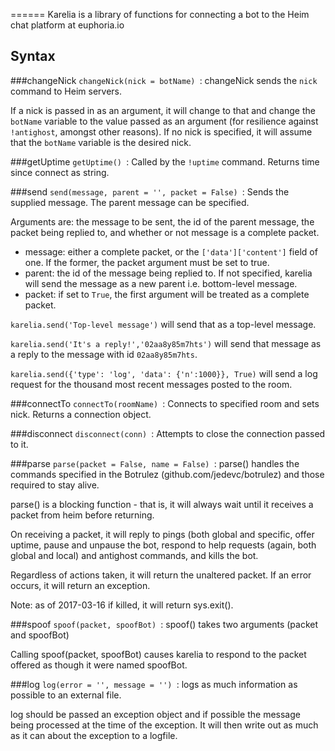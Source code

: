 
======
Karelia is a library of functions for connecting a bot to the Heim chat
platform at euphoria.io

Syntax
------
###changeNick
`changeNick(nick = botName)
    `: 
changeNick sends the `nick` command to Heim servers.

If a nick is passed in as an argument, it will change to that and change
the `botName` variable to the value passed as an argument (for resilience
against `!antighost`, amongst other reasons). If no nick is specified, it
will assume that the `botName` variable is the desired nick.

###getUptime
`getUptime()
    `: 
Called by the `!uptime` command. Returns time since connect as string.

###send
`send(message, parent = '', packet = False)
    `: 
Sends the supplied message. The parent message can be specified.

Arguments are: the message to be sent, the id of the parent message, the
packet being replied to, and whether or not message is a complete packet.

- message:  either a complete packet, or the `['data']['content']` field
of one. If the former, the packet argument must be set to true.
- parent:   the id of the message being replied to. If not specified,
karelia will send the message as a new parent i.e. bottom-level message.
- packet:   if set to `True`, the first argument will be treated as a
complete packet.

`karelia.send('Top-level message')` will send that as a top-level message.

`karelia.send('It's a reply!','02aa8y85m7hts')` will send that message as
a reply to the message with id `02aa8y85m7hts`.

`karelia.send({'type': 'log', 'data': {'n':1000}}, True)` will send a log
request for the thousand most recent messages posted to the room.

###connectTo
`connectTo(roomName)
    `: 
Connects to specified room and sets nick. Returns a connection object.

###disconnect
`disconnect(conn)
    `: 
Attempts to close the connection passed to it.

###parse
`parse(packet = False, name = False)
    `: 
parse() handles the commands specified in the Botrulez
(github.com/jedevc/botrulez) and those required to stay alive.

parse() is a blocking function - that is, it will always wait until it
receives a packet from heim before returning.

On receiving a packet, it will reply to pings (both global and specific,
offer uptime, pause and unpause the bot, respond to help requests (again,
both global and local) and antighost commands, and kills the bot.

Regardless of actions taken, it will return the unaltered packet. If an
error occurs, it will return an exception.

Note: as of 2017-03-16 if killed, it will return sys.exit().

###spoof
`spoof(packet, spoofBot)
    `: 
spoof() takes two arguments (packet and spoofBot)

Calling spoof(packet, spoofBot) causes karelia to respond to the packet
offered as though it were named spoofBot.

###log
`log(error = '', message = '')
    `: 
logs as much information as possible to an external file.

log should be passed an exception object and if possible the message being
processed at the time of the exception. It will then write out as much as
it can about the exception to a logfile.

